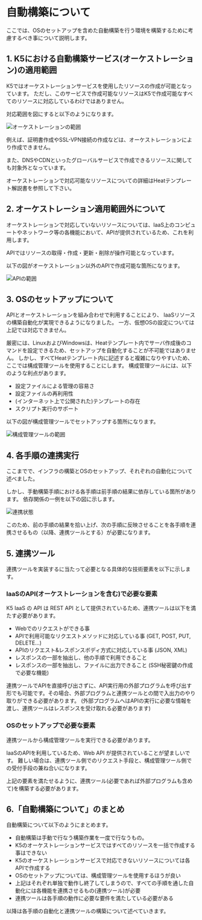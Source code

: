 # 自動構築について

ここでは、OSのセットアップを含めた自動構築を行う環境を構築するために考慮するべき事について説明します。

## 1. K5における自動構築サービス(オーケストレーション)の適用範囲

K5ではオーケストレーションサービスを使用したリソースの作成が可能となっています。
ただし、このサービスで作成可能なリソースはK5で作成可能なすべてのリソースに対応しているわけではありません。

対応範囲を図にすると以下のようになります。

![オーケストレーションの範囲](images/flow-orchestration.png)

例えば、証明書作成やSSL-VPN接続の作成などは、オーケストレーションにより作成できません。

また、DNSやCDNといったグローバルサービスで作成できるリソースに関しても対象外となっています。

オーケストレーションで対応可能なリソースについての詳細はHeatテンプレート解説書を参照して下さい。

## 2. オーケストレーション適用範囲外について

オーケストレーションで対応していないリソースについては、IaaS上のコンピュートやネットワーク等の各機能において、APIが提供されているため、これを利用します。

APIではリソースの取得・作成・更新・削除が操作可能となっています。

以下の図がオーケストレーション以外のAPIで作成可能な箇所になります。

![APIの範囲](images/flow-api.png)

## 3. OSのセットアップについて

APIとオーケストレーションを組み合わせで利用することにより、
IaaSリソースの構築自動化が実現できるようになりました。
一方、仮想OSの設定については上記では対応できません。

厳密には、LinuxおよびWindowsは、Heatテンプレート内でサーバ作成後のコマンドを設定できるため、セットアップを自動化することが不可能ではありません。
しかし、すべてHeatテンプレート内に記述すると複雑になりやすいため、ここでは構成管理ツールを使用することにします。
構成管理ツールには、以下のような利点があります。
- 設定ファイルによる管理の容易さ
- 設定ファイルの再利用性
- (インターネット上で公開された)テンプレートの存在
- スクリプト実行のサポート

以下の図が構成管理ツールでセットアップする箇所になります。

![構成管理ツールの範囲](images/flow-configuration.png)

## 4. 各手順の連携実行

ここまでで、インフラの構築とOSのセットアップ、それぞれの自動化について述べました。

しかし、手動構築手順における各手順は前手順の結果に依存している箇所があります。
依存関係の一例を以下の図に示します。

![連携状態](images/flow-link.png)

このため、前の手順の結果を拾い上げ、次の手順に反映させることを各手順を連携させるもの（以降、連携ツールとする）が必要になります。

## 5. 連携ツール

連携ツールを実装するに当たって必要となる具体的な技術要素を以下に示します。

### IaaSのAPI(オーケストレーションを含む)で必要な要素

K5 IaaS の API は REST API として提供されているため、連携ツールは以下を満たす必要があります。
- Webでのリクエストができる事
- APIで利用可能なリクエストメソッドに対応している事 (GET, POST, PUT, DELETE...)
- APIのリクエスト&レスポンスボディ方式に対応している事 (JSON, XML)
- レスポンスの一部を抽出し、他の手順で利用できること
- レスポンスの一部を抽出し、ファイルに出力できること (SSH秘密鍵の作成で必要な機能)

連携ツールでAPIを直接呼び出さずに、API実行用の外部プログラムを呼び出す形でも可能です。その場合、外部プログラムと連携ツールとの間で入出力のやり取りができる必要があります。
(外部プログラムへはAPIの実行に必要な情報を渡し、連携ツールはレスポンスを受け取れる必要があります)

### OSのセットアップで必要な要素

連携ツールから構成管理ツールを実行できる必要があります。

IaaSのAPIを利用しているため、Web API が提供されていることが望ましいです。
難しい場合は、連携ツール側でのリクエスト手段と、構成管理ツール側での受付手段の兼ね合いになります。

上記の要素を満たせるように、連携ツール(必要であれば外部プログラムも含めて)を構築する必要があります。

## 6.「自動構築について」のまとめ

自動構築について以下のようにまとめます。

- 自動構築は手動で行なう構築作業を一度で行なうもの。
- K5のオーケストレーションサービスではすべてのリソースを一括で作成する事はできない
- K5のオーケストレーションサービスで対応できないリソースについては各APIで作成する
- OSのセットアップについては、構成管理ツールを使用するほうが良い
- 上記はそれぞれ単独で動作し終了してしまうので、すべての手順を通した自動化には各機能を連携させるもの(連携ツール)が必要
- 連携ツールは各手順の動作に必要な要件を満たしている必要がある

以降は各手順の自動化と連携ツールの構築について述べていきます。
